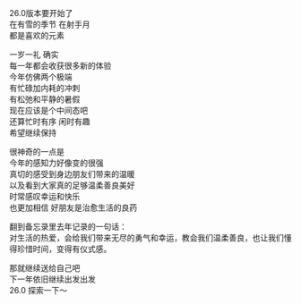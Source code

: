 26.0版本要开始了  
在有雪的季节 在射手月  
都是喜欢的元素

一岁一礼 确实  
每一年都会收获很多新的体验  
今年仿佛两个极端  
有忙碌加内耗的冲刺  
有松弛和平静的暑假  
现在应该是个中间态吧  
还算忙时有序 闲时有趣  
希望继续保持  

很神奇的一点是  
今年的感知力好像变的很强  
真切的感受到身边朋友们带来的温暖  
以及看到大家真的足够温柔善良美好  
时常感叹幸运和快乐  
也更加相信 好朋友是治愈生活的良药  

翻到备忘录里去年记录的一句话：  
对生活的热爱，会给我们带来无尽的勇气和幸运，教会我们温柔善良，也让我们懂得珍惜时间，变得有仪式感。  

那就继续送给自己吧  
下一年依旧继续出发出发  
26.0 探索一下～   


  
    